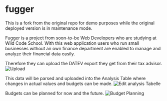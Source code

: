 # fugger
This is a fork from the original repo for demo purposes while the original deployed version is in maintenance mode.

Fugger is a project from soon-to-be Web Developers who are studying at Wild Code School. 
With this web application users who run small businesses without an own finance department are enabled to manage and analyze their financial data easily.

Therefore they can upload the DATEV export they get from their tax advisor. 
![Upload](https://user-images.githubusercontent.com/96376911/179528084-4bf4c185-3b2e-45e4-acc0-264e87061e78.jpg)

This data will be parsed and uploaded into the Analysis Table where changes in actual values and budgets can be made. 
![Edit analysis Tabelle](https://user-images.githubusercontent.com/96376911/179528130-1cdf0183-048c-4926-99fe-e028f3d5f785.jpg)


Budgets can be planned for now and the future.
![Budget Planning](https://user-images.githubusercontent.com/96376911/179528169-a2a852ef-7b98-4487-aae1-a9bd1b4679ef.jpg)
